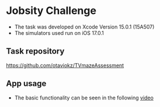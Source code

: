 # Jobsity Challenge

- The task was developed on Xcode Version 15.0.1 (15A507)
- The simulators used run on iOS 17.0.1

## Task repository

https://github.com/otaviokz/TVmazeAssessment

## App usage

- The basic functionality can be seen in the following [video](https://www.youtube.com/watch?v=6AJX7WoX7eA&ab_channel=zabaletinha)